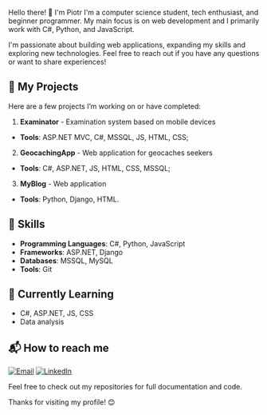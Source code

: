 Hello there! 👋 I'm Piotr
I'm a computer science student, tech enthusiast, and beginner programmer. My main focus is on web development
and I primarily work with C#, Python, and JavaScript.

I'm passionate about building web applications, expanding my skills and exploring new technologies. 
Feel free to reach out if you have any questions or want to share experiences!

## 🔧 My Projects

Here are a few projects I’m working on or have completed:

1. **Examinator** - Examination system based on mobile devices
- **Tools**: ASP.NET MVC, C#,  MSSQL, JS, HTML, CSS;
2. **GeocachingApp** - Web application for geocaches seekers
- **Tools**: C#, ASP.NET, JS, HTML, CSS, MSSQL;
3. **MyBlog** - Web application
- **Tools**: Python, Django, HTML.

## 🚀 Skills

- **Programming Languages**: C#, Python, JavaScript
- **Frameworks**: ASP.NET, Django
- **Databases**: MSSQL, MySQL
- **Tools**: Git

## 🌱 Currently Learning

- C#, ASP.NET, JS, CSS
- Data analysis

## 📬 How to reach me

[![Email](https://img.shields.io/badge/Email-D14836?logo=gmail&logoColor=white)](mailto:piotrfrydman@outlook.com)
[![LinkedIn](https://img.shields.io/badge/LinkedIn-%230077B5.svg?logo=linkedin&logoColor=white)](https://linkedin.com/in/piotr-frydman)

Feel free to check out my repositories for full documentation and code.

Thanks for visiting my profile! 😊
